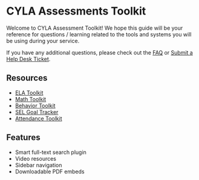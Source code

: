 # CYLA Assessments Toolkit

Welcome to CYLA Assessment Toolkit! We hope this guide will be your reference for questions / learning related to the tools and systems you will be using during your service.

If you have any additional questions, please check out the [FAQ](faq.md) or [Submit a Help Desk Ticket](https://cityyear.sharepoint.com/teams/lax/SitePages/CYLA%20Help%20Desk.aspx).

## Resources

- [ELA Toolkit](https://cityyear.sharepoint.com/teams/lax/LandD/Student%20Planning%20and%20Progress%20Monitoring/ELA%20Toolkit.pdf)
- [Math Toolkit](https://cityyear.sharepoint.com/teams/lax/LandD/Student%20Planning%20and%20Progress%20Monitoring/Math%20Toolkit%20FY19.pdf)
- [Behavior Toolkit](https://cityyear.sharepoint.com/teams/lax/LandD/Attendance%20Resources%20Templates/FY19%20Behavior%20Toolkit.pdf)
- [SEL Goal Tracker](https://cityyear.sharepoint.com/teams/lax/SitePages/SELgoal.aspx)
- [Attendance Toolkit](https://cityyear.sharepoint.com/teams/lax/LandD/Attendance%20Resources%20Templates/FY19%20Attendance%20Toolkit.pdf)


## Features
- Smart full-text search plugin
- Video resources
- Sidebar navigation
- Downloadable PDF embeds